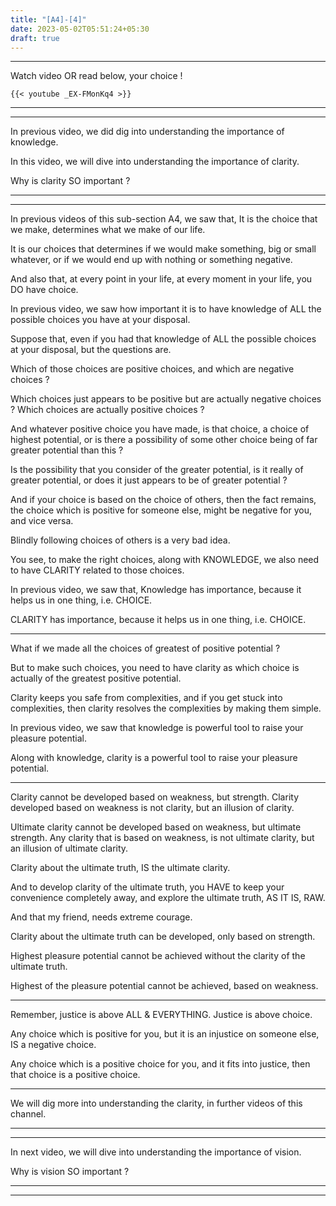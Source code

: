 ```yaml
---
title: "[A4]-[4]"
date: 2023-05-02T05:51:24+05:30
draft: true
---
```


---

Watch video OR read below, your choice !

```
{{< youtube _EX-FMonKq4 >}}
```

---

---

In previous video, we did dig into understanding the importance of knowledge.

In this video, we will dive into understanding the importance of clarity.

Why is clarity SO important ?

---

---

In previous videos of this sub-section A4, we saw that, It is the choice that we make, determines what we make
of our life.

It is our choices that determines if we would make something, big or small whatever, or if we would end up with nothing or something negative.

And also that, at every point in your life, at every moment in your life, you DO have choice.

In previous video, we saw how important it is to have knowledge of ALL the possible choices you have at your disposal.

Suppose that, even if you had that knowledge of ALL the possible choices at your disposal, but the questions are.

Which of those choices are positive choices, and which are negative choices ?

Which choices just appears to be positive but are actually negative choices ? Which choices are actually positive
choices ?

And whatever positive choice you have made, is that choice, a choice of highest potential, or is there a possibility of some other choice being of far greater potential than this ?

Is the possibility that you consider of the greater potential, is it really of greater potential, or does it just appears to be of greater potential ?

And if your choice is based on the choice of others, then the fact remains, the choice which is positive for someone else, might be negative for you, and vice versa.

Blindly following choices of others is a very bad idea.

You see, to make the right choices, along with KNOWLEDGE, we also need to have CLARITY related to those choices.

In previous video, we saw that, Knowledge has importance, because it helps us in one thing, i.e. CHOICE.

CLARITY has importance, because it helps us in one thing, i.e. CHOICE.

---

What if we made all the choices of greatest of positive potential ?

But to make such choices, you need to have clarity as which choice is actually of the greatest positive potential.

Clarity keeps you safe from complexities, and if you get stuck into complexities, then clarity resolves the complexities by making them simple.

In previous video, we saw that knowledge is powerful tool to raise your pleasure potential.

Along with knowledge, clarity is a powerful tool to raise your pleasure potential.

---

Clarity cannot be developed based on weakness, but strength. Clarity developed based on weakness is not clarity, but an illusion of clarity.

Ultimate clarity cannot be developed based on weakness, but ultimate strength. Any clarity that is based on weakness, is not ultimate clarity, but an illusion of ultimate clarity.

Clarity about the ultimate truth, IS the ultimate clarity.

And to develop clarity of the ultimate truth, you HAVE to keep your convenience completely away, and explore the ultimate truth, AS IT IS, RAW.

And that my friend, needs extreme courage.

Clarity about the ultimate truth can be developed, only based on strength.

Highest pleasure potential cannot be achieved without the clarity of the ultimate truth.

Highest of the pleasure potential cannot be achieved, based on weakness.

---

Remember, justice is above ALL & EVERYTHING. Justice is above choice.

Any choice which is positive for you, but it is an injustice on someone else, IS a negative choice.

Any choice which is a positive choice for you, and it fits into justice, then that choice is a positive choice.

---

We will dig more into understanding the clarity, in further videos of this channel.

---

---

In next video, we will dive into understanding the importance of vision.

Why is vision SO important ?

---

---

